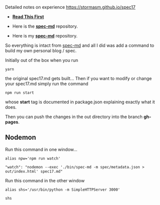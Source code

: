 
Detailed notes on experience https://stormasm.github.io/spec17

* **[Read This First](https://github.com/stormasm/spec18/blob/master/my-notes.md)**

* Here is the **[spec-md](https://github.com/leebyron/spec-md)** repository.

* Here is my **[spec-md](https://github.com/stormblog/spec-md)** repository.

So everything is intact from
[spec-md](https://github.com/leebyron/spec-md)
and all I did was add a command to build my own personal blog / spec.

Initially out of the box when you run

```
yarn
```

the original spec17.md gets built...
Then if you want to modify or change your spec17.md simply run the command

```
npm run start
```

whose **start** tag is documented in package.json explaining exactly what it does.

Then you can push the changes in the out directory into the branch **gh-pages**.

## Nodemon

Run this command in one window...

```
alias npw='npm run watch'

"watch": "nodemon --exec './bin/spec-md -m spec/metadata.json > out/index.html' spec17.md"
```

Run this command in the other window

```
alias shs='/usr/bin/python -m SimpleHTTPServer 3000'

shs
```
